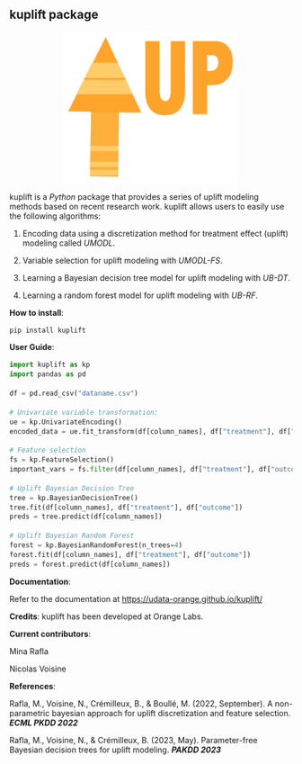 
## kuplift package

<p  align="center">
  <img src="https://raw.githubusercontent.com/UData-Orange/kuplift/main/docs/source/logo.png" width="310" />
</p>


kuplift is a _Python_ package that provides a series of uplift modeling methods based on recent research work. kuplift allows users to easily use the following algorithms:

1. Encoding data using a discretization method for treatment effect (uplift) modeling called _UMODL_.
    
2.  Variable selection for uplift modeling with _UMODL-FS_.
    
3. Learning a Bayesian decision tree model for uplift modeling with _UB-DT_.
    
4.  Learning a random forest model for uplift modeling with _UB-RF_.

**How to install**:

```python
pip install kuplift
```

**User Guide**:

```python
import kuplift as kp
import pandas as pd

df = pd.read_csv("dataname.csv")

# Univariate variable transformation:
ue = kp.UnivariateEncoding()
encoded_data = ue.fit_transform(df[column_names], df["treatment"], df["outcome"])

# Feature selection
fs = kp.FeatureSelection()
important_vars = fs.filter(df[column_names], df["treatment"], df["outcome"])

# Uplift Bayesian Decision Tree
tree = kp.BayesianDecisionTree()
tree.fit(df[column_names], df["treatment"], df["outcome"])
preds = tree.predict(df[column_names])

# Uplift Bayesian Random Forest
forest = kp.BayesianRandomForest(n_trees=4)
forest.fit(df[column_names], df["treatment"], df["outcome"])
preds = forest.predict(df[column_names])
```

**Documentation**:

Refer to the documentation at https://udata-orange.github.io/kuplift/

**Credits**:
kuplift has been developed at Orange Labs.

**Current contributors**:

Mina Rafla

Nicolas Voisine


**References**:

Rafla, M., Voisine, N., Crémilleux, B., & Boullé, M. (2022, September). A non-parametric bayesian approach for uplift discretization and feature selection. **_ECML PKDD 2022_**

Rafla, M., Voisine, N., & Crémilleux, B. (2023, May). Parameter-free Bayesian decision trees for uplift modeling. **_PAKDD 2023_**
